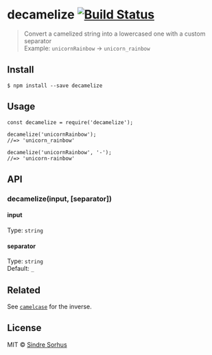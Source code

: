<h1 id="decamelize-%21build-status">decamelize <a href="https://travis-ci.org/sindresorhus/decamelize"><img src="https://travis-ci.org/sindresorhus/decamelize.svg?branch=master" alt="Build Status" /></a></h1>

<blockquote>
  <p>Convert a camelized string into a lowercased one with a custom separator<br>
  Example: <code>unicornRainbow</code> → <code>unicorn_rainbow</code></p>
</blockquote>

<h2 id="install">Install</h2>

<pre><code>$ npm install --save decamelize
</code></pre>

<h2 id="usage">Usage</h2>

<pre><code class="js">const decamelize = require('decamelize');

decamelize('unicornRainbow');
//=&gt; 'unicorn_rainbow'

decamelize('unicornRainbow', '-');
//=&gt; 'unicorn-rainbow'
</code></pre>

<h2 id="api">API</h2>

<h3 id="decamelizeinput%2C-separator">decamelize(input, [separator])</h3>

<h4 id="input">input</h4>

<p>Type: <code>string</code></p>

<h4 id="separator">separator</h4>

<p>Type: <code>string</code><br>
Default: <code>_</code></p>

<h2 id="related">Related</h2>

<p>See <a href="https://github.com/sindresorhus/camelcase"><code>camelcase</code></a> for the inverse.</p>

<h2 id="license">License</h2>

<p>MIT © <a href="https://sindresorhus.com">Sindre Sorhus</a></p>
